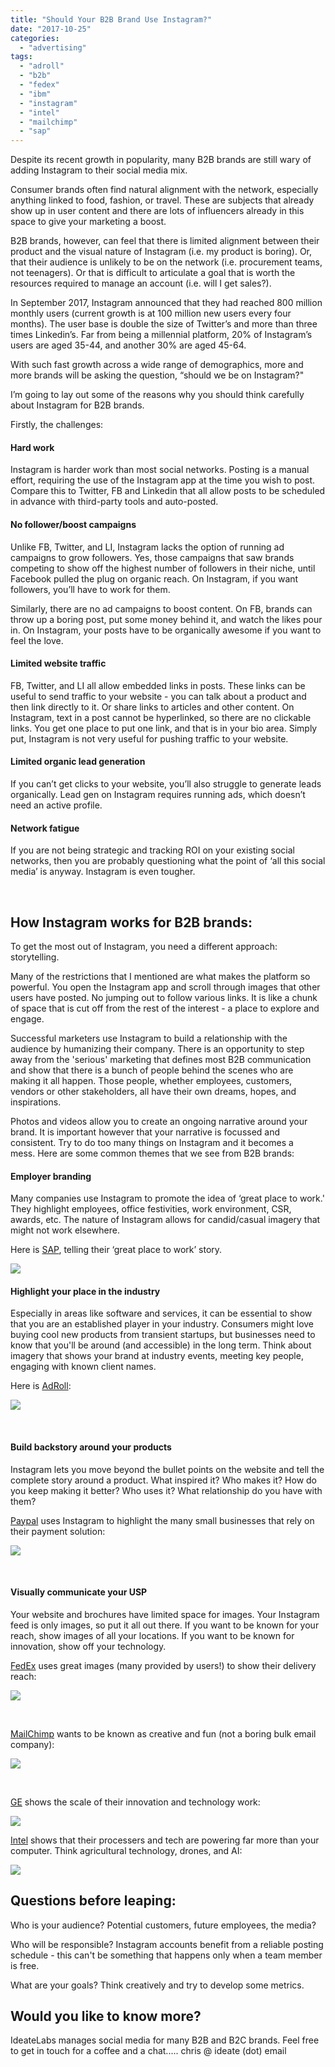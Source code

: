 ```yaml
---
title: "Should Your B2B Brand Use Instagram?"
date: "2017-10-25"
categories: 
  - "advertising"
tags: 
  - "adroll"
  - "b2b"
  - "fedex"
  - "ibm"
  - "instagram"
  - "intel"
  - "mailchimp"
  - "sap"
---
```


Despite its recent growth in popularity, many B2B brands are still wary of adding Instagram to their social media mix.

Consumer brands often find natural alignment with the network, especially anything linked to food, fashion, or travel. These are subjects that already show up in user content and there are lots of influencers already in this space to give your marketing a boost.

B2B brands, however, can feel that there is limited alignment between their product and the visual nature of Instagram (i.e. my product is boring). Or, that their audience is unlikely to be on the network (i.e. procurement teams, not teenagers). Or that is difficult to articulate a goal that is worth the resources required to manage an account (i.e. will I get sales?).

In September 2017, Instagram announced that they had reached 800 million monthly users (current growth is at 100 million new users every four months). The user base is double the size of Twitter’s and more than three times Linkedin’s. Far from being a millennial platform, 20% of Instagram’s users are aged 35-44, and another 30% are aged 45-64.

With such fast growth across a wide range of demographics, more and more brands will be asking the question, “should we be on Instagram?"

I’m going to lay out some of the reasons why you should think carefully about Instagram for B2B brands.

Firstly, the challenges:

#### Hard work

Instagram is harder work than most social networks. Posting is a manual effort, requiring the use of the Instagram app at the time you wish to post. Compare this to Twitter, FB and Linkedin that all allow posts to be scheduled in advance with third-party tools and auto-posted.

#### No follower/boost campaigns

Unlike FB, Twitter, and LI, Instagram lacks the option of running ad campaigns to grow followers. Yes, those campaigns that saw brands competing to show off the highest number of followers in their niche, until Facebook pulled the plug on organic reach. On Instagram, if you want followers, you’ll have to work for them.

Similarly, there are no ad campaigns to boost content. On FB, brands can throw up a boring post, put some money behind it, and watch the likes pour in. On Instagram, your posts have to be organically awesome if you want to feel the love.

#### Limited website traffic

FB, Twitter, and LI all allow embedded links in posts. These links can be useful to send traffic to your website - you can talk about a product and then link directly to it. Or share links to articles and other content. On Instagram, text in a post cannot be hyperlinked, so there are no clickable links. You get one place to put one link, and that is in your bio area. Simply put, Instagram is not very useful for pushing traffic to your website.

#### Limited organic lead generation

If you can’t get clicks to your website, you’ll also struggle to generate leads organically. Lead gen on Instagram requires running ads, which doesn’t need an active profile.

#### Network fatigue

If you are not being strategic and tracking ROI on your existing social networks, then you are probably questioning what the point of ‘all this social media’ is anyway. Instagram is even tougher.

 

## How Instagram works for B2B brands:

To get the most out of Instagram, you need a different approach: storytelling.

Many of the restrictions that I mentioned are what makes the platform so powerful. You open the Instagram app and scroll through images that other users have posted. No jumping out to follow various links. It is like a chunk of space that is cut off from the rest of the interest - a place to explore and engage.

Successful marketers use Instagram to build a relationship with the audience by humanizing their company. There is an opportunity to step away from the 'serious' marketing that defines most B2B communication and show that there is a bunch of people behind the scenes who are making it all happen. Those people, whether employees, customers, vendors or other stakeholders, all have their own dreams, hopes, and inspirations.

Photos and videos allow you to create an ongoing narrative around your brand. It is important however that your narrative is focussed and consistent. Try to do too many things on Instagram and it becomes a mess. Here are some common themes that we see from B2B brands:

#### Employer branding

Many companies use Instagram to promote the idea of ‘great place to work.' They highlight employees, office festivities, work environment, CSR, awards, etc. The nature of Instagram allows for candid/casual imagery that might not work elsewhere.

Here is [SAP](https://www.instagram.com/sap/), telling their ‘great place to work’ story.

![](https://www.chrishiggins.in/wp-content/uploads/2017/10/SAP-screenshot.png)

#### Highlight your place in the industry

Especially in areas like software and services, it can be essential to show that you are an established player in your industry. Consumers might love buying cool new products from transient startups, but businesses need to know that you'll be around (and accessible) in the long term. Think about imagery that shows your brand at industry events, meeting key people, engaging with known client names.

Here is [AdRoll](https://www.instagram.com/adroll/):

![](https://www.chrishiggins.in/wp-content/uploads/2017/10/adroll-screenshot.png)

 

#### Build backstory around your products

Instagram lets you move beyond the bullet points on the website and tell the complete story around a product. What inspired it? Who makes it? How do you keep making it better? Who uses it? What relationship do you have with them?

[Paypal](https://www.instagram.com/paypal/) uses Instagram to highlight the many small businesses that rely on their payment solution:

![](https://www.chrishiggins.in/wp-content/uploads/2017/10/paypal-3-screenshot.png)

 

#### Visually communicate your USP

Your website and brochures have limited space for images. Your Instagram feed is only images, so put it all out there. If you want to be known for your reach, show images of all your locations. If you want to be known for innovation, show off your technology.

[FedEx](https://www.instagram.com/fedex/) uses great images (many provided by users!) to show their delivery reach:

![](https://www.chrishiggins.in/wp-content/uploads/2017/10/fedex-screenshot.png)

 

[MailChimp](https://www.instagram.com/mailchimp/) wants to be known as creative and fun (not a boring bulk email company):

![](https://www.chrishiggins.in/wp-content/uploads/2017/10/mailchimp-3-screenshot.png)

 

[GE](https://www.instagram.com/generalelectric/) shows the scale of their innovation and technology work:

![](https://www.chrishiggins.in/wp-content/uploads/2017/10/GE-screenshot.png)

[Intel](https://www.instagram.com/intel/) shows that their processers and tech are powering far more than your computer. Think agricultural technology, drones, and AI:

![](https://www.chrishiggins.in/wp-content/uploads/2017/10/intel-screenshot.png)

## Questions before leaping:

Who is your audience? Potential customers, future employees, the media?

Who will be responsible? Instagram accounts benefit from a reliable posting schedule - this can't be something that happens only when a team member is free.

What are your goals? Think creatively and try to develop some metrics.

## Would you like to know more?

IdeateLabs manages social media for many B2B and B2C brands. Feel free to get in touch for a coffee and a chat..... chris @ ideate (dot) email
